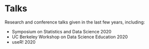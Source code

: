 # Talks
Research and conference talks given in the last few years, including: 

- Symposium on Statistics and Data Science 2020
- UC Berkeley Workshop on Data Science Education 2020
- useR! 2020

